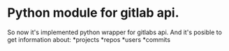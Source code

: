 # Python module for gitlab api.
So now it's implemented python wrapper for gitlabs api.
And it's posible to get information about:
    *projects
    *repos
    *users
    *commits
